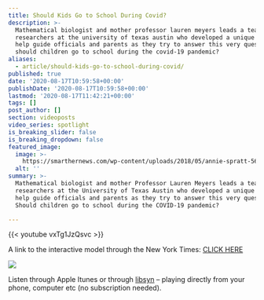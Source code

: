 ```yaml
---
title: Should Kids Go to School During Covid?
description: >-
  Mathematical biologist and mother professor lauren meyers leads a team of
  researchers at the university of texas austin who developed a unique model to
  help guide officials and parents as they try to answer this very question:
  should children go to school during the covid-19 pandemic?
aliases:
  - article/should-kids-go-to-school-during-covid/
published: true
date: '2020-08-17T10:59:58+00:00'
publishDate: '2020-08-17T10:59:58+00:00'
lastmod: '2020-08-17T11:42:21+00:00'
tags: []
post_author: []
section: videoposts
video_series: spotlight
is_breaking_slider: false
is_breaking_dropdown: false
featured_image:
  image: >-
    https://smarthernews.com/wp-content/uploads/2018/05/annie-spratt-568704-unsplash-scaled.jpg
  alt: ''
summary: >-
  Mathematical biologist and mother Professor Lauren Meyers leads a team of
  researchers at the University of Texas Austin who developed a unique model to
  help guide officials and parents as they try to answer this very question:
  Should children go to school during the COVID-19 pandemic?

---
```

{{< youtube vxTg1JzQsvc >}}

A link to the interactive model through the New York Times: [CLICK HERE](https://www.nytimes.com/interactive/2020/07/31/us/coronavirus-school-reopening-risk.html)

![](https://www.smarthernews.com/wp-content/uploads/2020/08/U.S.graphic-300x167.png)

Listen through Apple Itunes or through [libsyn](https://smarthernews.libsyn.com/should-kids-go-to-school-during-covid) – playing directly from your phone, computer etc (no subscription needed).